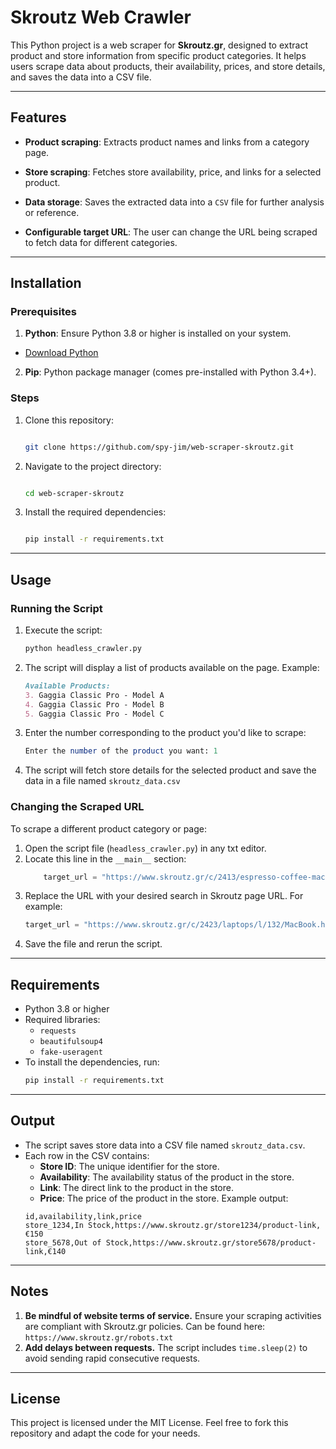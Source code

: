 # Skroutz Web Crawler

  

This Python project is a web scraper for **Skroutz.gr**, designed to extract product and store information from specific product categories. It helps users scrape data about products, their availability, prices, and store details, and saves the data into a CSV file.

  

---

  

## Features

  

-  **Product scraping**: Extracts product names and links from a category page.

-  **Store scraping**: Fetches store availability, price, and links for a selected product.

-  **Data storage**: Saves the extracted data into a `CSV` file for further analysis or reference.

-  **Configurable target URL**: The user can change the URL being scraped to fetch data for different categories.

  

---

## Installation

  

### Prerequisites

  

1.  **Python**: Ensure Python 3.8 or higher is installed on your system.

- [Download Python](https://www.python.org/downloads/)

2.  **Pip**: Python package manager (comes pre-installed with Python 3.4+).

  
  

### Steps

1. Clone this repository:

	```bash

	git clone https://github.com/spy-jim/web-scraper-skroutz.git
	```

2. Navigate to the project directory:

	```bash

	cd web-scraper-skroutz
	```

3. Install the required dependencies:

	```bash

	pip install -r requirements.txt
	```
  
---


## Usage

### Running the Script
1.  Execute the script:
	```bash
	python headless_crawler.py
	```
2. The script will display a list of products available on the page. Example:
	```markdown
	Available Products:
	3. Gaggia Classic Pro - Model A
	4. Gaggia Classic Pro - Model B 
	5. Gaggia Classic Pro - Model C
	```
3. Enter the number corresponding to the product you'd like to scrape:
	```mathematica
	Enter the number of the product you want: 1 
	```
4. The script will fetch store details for the selected product and save the data in a file named `skroutz_data.csv`

### Changing the Scraped URL
To scrape a different product category or page:

1. Open the script file (`headless_crawler.py`) in any txt editor.
2. Locate this line in the `__main__` section:
	```python
		target_url = "https://www.skroutz.gr/c/2413/espresso-coffee-machines/m/181/Gaggia.html?cf=gaggia+classis+pro&keyphrase=classic+pro"
	```
3. Replace the URL with your desired search in Skroutz page URL. For example:
	```python
	target_url = "https://www.skroutz.gr/c/2423/laptops/l/132/MacBook.html"
	```
4. Save the file and rerun the script.

---

## Requirements

- Python 3.8 or higher 
- Required libraries:
	- `requests`
	- `beautifulsoup4`
	- `fake-useragent`
- To install the dependencies, run:
	```bash
	pip install -r requirements.txt
---

## Output

- The script saves store data into a CSV file named `skroutz_data.csv`.
- Each row in the CSV contains: 
	- **Store ID**: The unique identifier for the store.
	- **Availability**: The availability status of the product in the store.
	- **Link**: The direct link to the product in the store. 
	- **Price**: The price of the product in the store. Example output: 
	```csv 
	id,availability,link,price 
	store_1234,In Stock,https://www.skroutz.gr/store1234/product-link,€150 
	store_5678,Out of Stock,https://www.skroutz.gr/store5678/product-link,€140
---
## Notes
1. **Be mindful of website terms of service.** Ensure your scraping activities are compliant with Skroutz.gr policies. Can be found here: `https://www.skroutz.gr/robots.txt`
2. **Add delays between requests.** The script includes `time.sleep(2)` to avoid sending rapid consecutive requests.
---

## License
This project is licensed under the MIT License.
Feel free to fork this repository and adapt the code for your needs.

